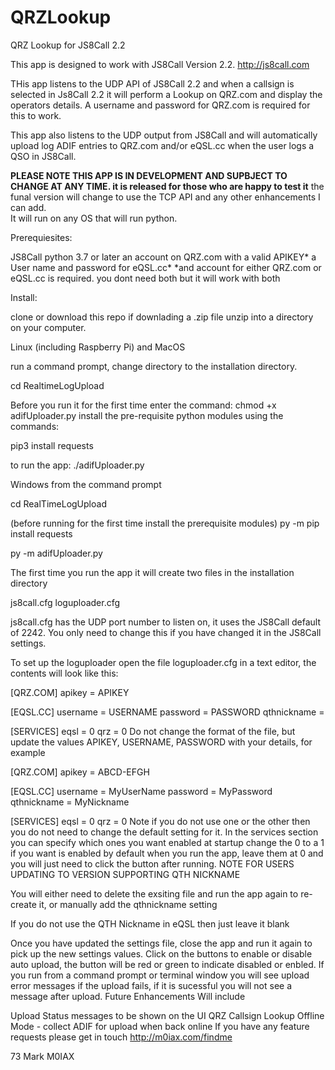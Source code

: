 # QRZLookup
QRZ Lookup for JS8Call 2.2


This app is designed to work with JS8Call Version 2.2. http://js8call.com

THis app listens to the UDP API of JS8Call 2.2 and when a callsign is selected in Js8Call 2.2 it will perform a Lookup on QRZ.com and display the operators details.
A username and password for QRZ.com is required for this to work.

This app also listens to the UDP output from JS8Call and will automatically upload log ADIF entries to QRZ.com and/or eQSL.cc when the user logs a QSO in JS8Call.

<strong>PLEASE NOTE THIS APP IS IN DEVELOPMENT AND SUPBJECT TO CHANGE AT ANY TIME. it is released for those who are happy to test it</strong>
the funal version will change to use the TCP API and any other enhancements I can add.
<br>
It will run on any OS that will run python.

Prerequiesites:

JS8Call
python 3.7 or later
an account on QRZ.com with a valid APIKEY*
a User name and password for eQSL.cc*
*and account for either QRZ.com or eQSL.cc is required. you dont need both but it will work with both

Install:

clone or download this repo if downlading a .zip file unzip into a directory on your computer.

Linux (including Raspberry Pi) and MacOS

run a command prompt, change directory to the installation directory.

cd RealtimeLogUpload

Before you run it for the first time enter the command: chmod +x adifUploader.py
install the pre-requisite python modules using the commands:

pip3 install requests

to run the app: ./adifUploader.py

Windows from the command prompt

cd RealTimeLogUpload

(before running for the first time install the prerequisite modules)
py -m pip install requests

py -m adifUploader.py



The first time you run the app it will create two files in the installation directory

js8call.cfg
loguploader.cfg

js8call.cfg has the UDP port number to listen on, it uses the JS8Call default of 2242. You only need to change this if you have changed it in the JS8Call settings.

To set up the loguploader open the file loguploader.cfg in a text editor, the contents will look like this:

[QRZ.COM]
apikey = APIKEY

[EQSL.CC]
username = USERNAME
password = PASSWORD
qthnickname =

[SERVICES]
eqsl = 0
qrz = 0
Do not change the format of the file, but update the values APIKEY, USERNAME, PASSWORD with your details, for example

[QRZ.COM]
apikey = ABCD-EFGH

[EQSL.CC]
username = MyUserName
password = MyPassword
qthnickname = MyNickname

[SERVICES]
eqsl = 0
qrz = 0
Note if you do not use one or the other then you do not need to change the default setting for it. In the services section you can specify which ones you want enabled at startup change the 0 to a 1 if you want is enabled by default when you run the app, leave them at 0 and you will just need to click the button after running.
NOTE FOR USERS UPDATING TO VERSION SUPPORTING QTH NICKNAME

You will either need to delete the exsiting file and run the app again to re-create it, or manually add the qthnickname setting

If you do not use the QTH Nickname in eQSL then just leave it blank

Once you have updated the settings file, close the app and run it again to pick up the new settings values. Click on the buttons to enable or disable auto upload, the button will be red or green to indicate disabled or enbled. If you run from a command prompt or terminal window you will see upload error messages if the upload fails, if it is sucessful you will not see a message after upload.
Future Enhancements Will include

Upload Status messages to be shown on the UI
QRZ Callsign Lookup
Offline Mode - collect ADIF for upload when back online
If you have any feature requests please get in touch http://m0iax.com/findme

73 Mark M0IAX
